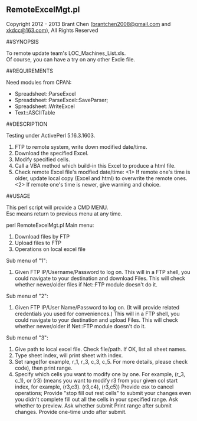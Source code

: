 RemoteExcelMgt.pl
---
Copyright 2012 - 2013 Brant Chen (brantchen2008@gmail.com and xkdcc@163.com), All Rights Reserved 

##SYNOPSIS

To remote update team's LOC_Machines_List.xls.<br>
Of course, you can have a try on any other Excle file.

##REQUIREMENTS

Need modules from CPAN:
* Spreadsheet::ParseExcel
* Spreadsheet::ParseExcel::SaveParser;
* Spreadsheet::WriteExcel
* Text::ASCIITable 

##DESCRIPTION

Testing under ActivePerl 5.16.3.1603.

1. FTP to remote system, write down modified date/time.
2. Download the specified Excel.
3. Modify specified cells.
4. Call a VBA method which build-in this Excel to produce a html file.
5. Check remote Excel file's modfied date/time:
   <1> If remote one's time is older, update local copy (Excel
       and html) to overwrite the remote ones.
   <2> If remote one's time is newer, give warning and choice.


##USAGE        

This perl script will provide a CMD MENU.<br>
Esc means return to previous menu at any time.

perl RemoteExcelMgt.pl
Main menu:
1. Download files by FTP
2. Upload files to FTP 
3. Operations on local excel file

Sub menu of "1":
1. Given FTP IP/Username/Password to log on.
   This will in a FTP shell, you could navigate to your destination and download Files.
   This will check whether newer/older files if Net::FTP module doesn't do it.

Sub menu of "2":
1. Given FTP IP/User Name/Password to log on. (It will provide related credentials you used for conveniences.)
   This will in a FTP shell, you could navigate to your destination and upload Files.
   This will check whether newer/older if Net::FTP module doesn't do it. 
   
Sub menu of "3":
1. Give path to local excel file. Check file/path.
   If OK, list all sheet names.
2. Type sheet index, will print sheet with index.
3. Set range(for example, r_1, r_3, c_3, c_5. For more details, please check code), then print range.
4. Specify which cells you want to modify one by one.
   For example, (r_3, c_1), or (r3) (means you want to modify r3 from your given col start index, for example, (r3,c3). (r3,c4), (r3,c5))
   Provide esx to cancel operations; 
   Provide "stop fill out rest cells" to submit your changes even you didn't complete fill out all the cells in your specified range.
   Ask whether to preview.
   Ask whether submit
   Print range after submit changes.
   Provide one-time undo after submit.

     
 


 
